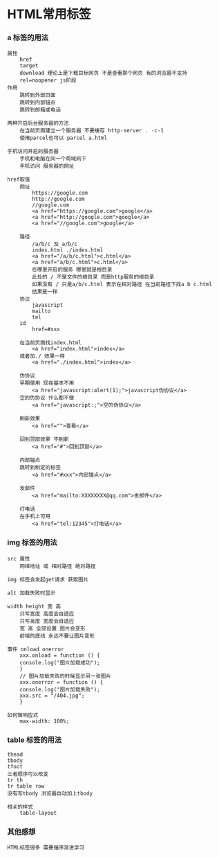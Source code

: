 # HTML常用标签
### a 标签的用法

    属性
        href
        target
        download 理论上是下载目标网页 不是查看那个网页 有的浏览器不支持
        rel=noopener js阶段
    作用
        跳转到外部页面
        跳转到内部锚点
        跳转到邮箱或电话

    两种开启后台服务器的方法
        在当前页面建立一个服务器 不要缓存 http-server . -c-1
        使用parcel也可以 parcel a.html

    手机访问开启的服务器
        手机和电脑在同一个局域网下
        手机访问 服务器的网址

    href取值
        网址
            https://google.com
            http://google.com
            //google.com
            <a href="https://google.com">google</a>
            <a href="http://google.com">google</a>
            <a href="//google.com">google</a>

        路径
            /a/b/c 及 a/b/c
            index.html ./index.html
            <a href="/a/b/c.html">c.html</a>
            <a href="a/b/c.html">c.html</a>
            在哪里开启的服务 哪里就是根目录
            此处的 / 不是文件的根目录 而是http服务的根目录
            如果没有 / 只是a/b/c.html 表示在相对路径 在当前路径下找a b c.html
            结果是一样
        协议
            javascript
            mailto
            tel
        id
            href=#xxx

        在当前页面找index.html
            <a href="index.html">index</a>
        或者加./ 效果一样
            <a href="./index.html">index</a>

        伪协议
        早期使用 现在基本不用
            <a href="javascript:alert(1);">javascript伪协议</a>
        空的伪协议 什么都不做
            <a href="javascript:;">空的伪协议</a>

        刷新效果
            <a href="">查看</a>

        回到顶部效果 不刷新
            <a href="#">回到顶部</a>

        内部锚点
        跳转到制定的标签
            <a href="#xxx">内部锚点</a>

        发邮件
            <a href="mailto:XXXXXXXX@qq.com">发邮件</a>

        打电话
        在手机上可用
            <a href="tel:12345">打电话</a>

### img 标签的用法

    src 属性
        网络地址 或 相对路径 绝对路径

    img 标签会发起get请求 获取图片

    alt 加载失败时显示

    width height 宽 高
        只写宽度 高度会自适应
        只写高度 宽度会自适应
        宽 高 全部设置 图片会变形
        前端的底线 永远不要让图片变形

    事件 onload onerror
        xxx.onload = function () {
        console.log("图片加载成功");
        }
        // 图片加载失败的时候显示另一张图片
        xxx.onerror = function () {
        console.log("图片加载失败");
        xxx.src = "/404.jpg";
        }

    如何做响应式
        max-width: 100%;

### table 标签的用法

    thead
    tbody
    tfoot
    三者顺序可以改变
    tr th
    tr table row
    没有写tbody 浏览器自动加上tbody

    相关的样式
        table-layout

### 其他感想

    HTML标签很多 需要循序渐进学习
